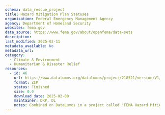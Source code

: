 ```yaml
---
schema: data_rescue_project 
title: Hazard MItigation Plan Statuses
organization: Federal Emergency Management Agency
agency: Department of Homeland Security
websites: fema.gov
data_source: https://www.fema.gov/about/openfema/data-sets
description: 
last_modified: 2025-02-11
metadata_available: No
metadata_url: 
category:
  - Climate & Environment 
  - Humanitarian & Disaster Relief 
resources:
  - id: 46
    url: https://www.datalumos.org/datalumos/project/218521/version/V1/view
    format: ZIP
    status: Finished
    size: 0.0
    download_date: 2025-02-08
    maintainer: DRP, DL
    notes: Combined on DataLumos in a project called "FEMA Hazard Mitigation Assistance Data"
---
```


